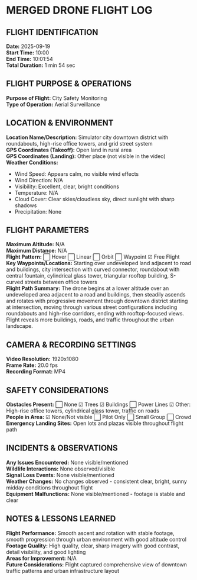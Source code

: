 # MERGED DRONE FLIGHT LOG

## FLIGHT IDENTIFICATION

**Date:** 2025-09-19  
**Start Time:** 10:00  
**End Time:** 10:01:54  
**Total Duration:** 1 min 54 sec

## FLIGHT PURPOSE & OPERATIONS

**Purpose of Flight:** City Safety Monitoring  
**Type of Operation:** Aerial Surveillance

## LOCATION & ENVIRONMENT

**Location Name/Description:** Simulator city downtown district with roundabouts, high-rise office towers, and grid street system  
**GPS Coordinates (Takeoff):** Open land in rural area  
**GPS Coordinates (Landing):** Other place (not visible in the video)  
**Weather Conditions:**
- Wind Speed: Appears calm, no visible wind effects
- Wind Direction: N/A
- Visibility: Excellent, clear, bright conditions
- Temperature: N/A
- Cloud Cover: Clear skies/cloudless sky, direct sunlight with sharp shadows
- Precipitation: None

## FLIGHT PARAMETERS

**Maximum Altitude:** N/A  
**Maximum Distance:** N/A  
**Flight Pattern:** ⬜ Hover ⬜ Linear ⬜ Orbit ⬜ Waypoint ☑ Free Flight  
**Key Waypoints/Locations:** Starting over undeveloped land adjacent to road and buildings, city intersection with curved connector, roundabout with central fountain, cylindrical glass tower, triangular rooftop building, S-curved streets between office towers  
**Flight Path Summary:** The drone begins at a lower altitude over an undeveloped area adjacent to a road and buildings, then steadily ascends and rotates with progressive movement through downtown district starting at intersection, moving through various street configurations including roundabouts and high-rise corridors, ending with rooftop-focused views. Flight reveals more buildings, roads, and traffic throughout the urban landscape.

## CAMERA & RECORDING SETTINGS

**Video Resolution:** 1920x1080  
**Frame Rate:** 20.0 fps  
**Recording Format:** MP4

## SAFETY CONSIDERATIONS

**Obstacles Present:** ⬜ None ☑ Trees ☑ Buildings ⬜ Power Lines ☑ Other: High-rise office towers, cylindrical glass tower, traffic on roads  
**People in Area:** ☑ None/Not visible ⬜ Pilot Only ⬜ Small Group ⬜ Crowd  
**Emergency Landing Sites:** Open lots and plazas visible throughout flight path

## INCIDENTS & OBSERVATIONS

**Any Issues Encountered:** None visible/mentioned  
**Wildlife Interactions:** None observed/visible  
**Signal Loss Events:** None visible/mentioned  
**Weather Changes:** No changes observed - consistent clear, bright, sunny midday conditions throughout flight  
**Equipment Malfunctions:** None visible/mentioned - footage is stable and clear

## NOTES & LESSONS LEARNED

**Flight Performance:** Smooth ascent and rotation with stable footage, smooth progression through urban environment with good altitude control  
**Footage Quality:** High quality, clear, sharp imagery with good contrast, detail visibility, and good lighting  
**Areas for Improvement:** N/A  
**Future Considerations:** Flight captured comprehensive view of downtown traffic patterns and urban infrastructure layout